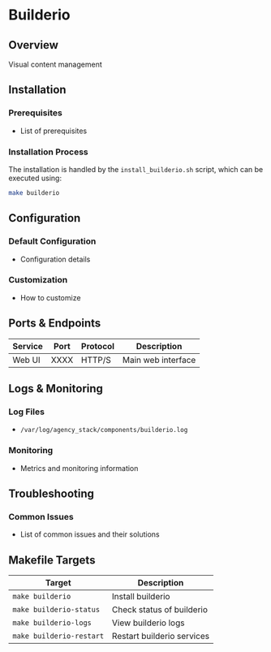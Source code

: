 # Builderio

## Overview
Visual content management

## Installation

### Prerequisites
- List of prerequisites

### Installation Process
The installation is handled by the `install_builderio.sh` script, which can be executed using:

```bash
make builderio
```

## Configuration

### Default Configuration
- Configuration details

### Customization
- How to customize

## Ports & Endpoints

| Service | Port | Protocol | Description |
|---------|------|----------|-------------|
| Web UI  | XXXX | HTTP/S   | Main web interface |

## Logs & Monitoring

### Log Files
- `/var/log/agency_stack/components/builderio.log`

### Monitoring
- Metrics and monitoring information

## Troubleshooting

### Common Issues
- List of common issues and their solutions

## Makefile Targets

| Target | Description |
|--------|-------------|
| `make builderio` | Install builderio |
| `make builderio-status` | Check status of builderio |
| `make builderio-logs` | View builderio logs |
| `make builderio-restart` | Restart builderio services |
